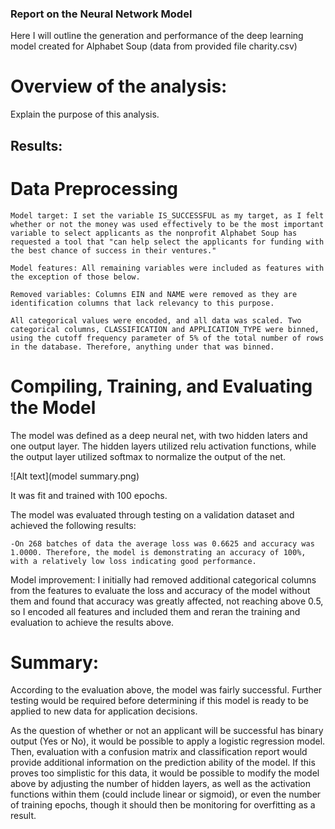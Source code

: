 ### Report on the Neural Network Model

Here I will outline the generation and performance of the deep learning model created for Alphabet Soup (data from provided file charity.csv)


# Overview of the analysis: 

Explain the purpose of this analysis.

## Results: 

# Data Preprocessing
    Model target: I set the variable IS_SUCCESSFUL as my target, as I felt whether or not the money was used effectively to be the most important variable to select applicants as the nonprofit Alphabet Soup has requested a tool that "can help select the applicants for funding with the best chance of success in their ventures." 

    Model features: All remaining variables were included as features with the exception of those below.

    Removed variables: Columns EIN and NAME were removed as they are identification columns that lack relevancy to this purpose.

    All categorical values were encoded, and all data was scaled. Two categorical columns, CLASSIFICATION and APPLICATION_TYPE were binned, using the cutoff frequency parameter of 5% of the total number of rows in the database. Therefore, anything under that was binned.



# Compiling, Training, and Evaluating the Model
  The model was defined as a deep neural net, with two hidden laters and one output layer. The hidden layers utilized relu activation functions, while the output layer utilized softmax to normalize the output of the net.

  ![Alt text](model summary.png)

  It was fit and trained with 100 epochs.

  The model was evaluated through testing on a validation dataset and achieved the following results:

    -On 268 batches of data the average loss was 0.6625 and accuracy was 1.0000. Therefore, the model is demonstrating an accuracy of 100%, with a relatively low loss indicating good performance.


  Model improvement: I initially had removed additional categorical columns from the features to evaluate the loss and accuracy of the model without them and found that accuracy was greatly affected, not reaching above 0.5, so I encoded all features and included them and reran the training and evaluation to achieve the results above.

# Summary: 

According to the evaluation above, the model was fairly successful. Further testing would be required before determining if this model is ready to be applied to new data for application decisions. 

As the question of whether or not an applicant will be successful has binary output (Yes or No), it would be possible to apply a logistic regression model. Then, evaluation with a confusion matrix and classification report would provide additional information on the prediction ability of the model. If this proves too simplistic for this data, it would be possible to modify the model above by adjusting the number of hidden layers, as well as the activation functions within them (could include linear or sigmoid), or even the number of training epochs, though it should then be monitoring for overfitting as a result. 
